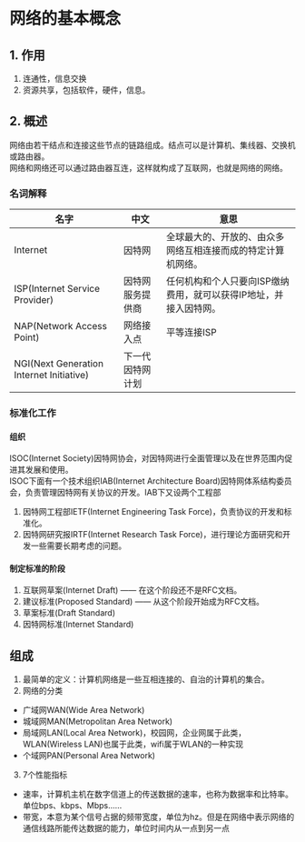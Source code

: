 # 网络的基本概念

## 1. 作用

1. 连通性，信息交换
2. 资源共享，包括软件，硬件，信息。

## 2. 概述

网络由若干结点和连接这些节点的链路组成。结点可以是计算机、集线器、交换机或路由器。  
网络和网络还可以通过路由器互连，这样就构成了互联网，也就是网络的网络。

### 名词解释

| 名字 | 中文 | 意思 |
| -- | -- | -- |
| Internet | 因特网 | 全球最大的、开放的、由众多网络互相连接而成的特定计算机网络。|
| ISP(Internet Service Provider) | 因特网服务提供商 | 任何机构和个人只要向ISP缴纳费用，就可以获得IP地址，并接入因特网。|
| NAP(Network Access Point) | 网络接入点 | 平等连接ISP |
| NGI(Next Generation Internet Initiative) | 下一代因特网计划 | |

### 标准化工作

#### 组织

ISOC(Internet Society)因特网协会，对因特网进行全面管理以及在世界范围内促进其发展和使用。  
ISOC下面有一个技术组织IAB(Internet Architecture Board)因特网体系结构委员会，负责管理因特网有关协议的开发。IAB下又设两个工程部  

1) 因特网工程部IETF(Internet Engineering Task Force)，负责协议的开发和标准化。
2) 因特网研究报IRTF(Internet Research Task Force)，进行理论方面研究和开发一些需要长期考虑的问题。

#### 制定标准的阶段

1. 互联网草案(Internet Draft) —— 在这个阶段还不是RFC文档。
2. 建议标准(Proposed Standard) —— 从这个阶段开始成为RFC文档。
3. 草案标准(Draft Standard)
4. 因特网标准(Internet Standard)

## 组成

1. 最简单的定义：计算机网络是一些互相连接的、自治的计算机的集合。
2. 网络的分类  

* 广域网WAN(Wide Area Network)
* 城域网MAN(Metropolitan Area Network)
* 局域网LAN(Local Area Network)，校园网，企业网属于此类，WLAN(Wireless LAN)也属于此类，wifi属于WLAN的一种实现
* 个域网PAN(Personal Area Network)

3. 7个性能指标

* 速率，计算机主机在数字信道上的传送数据的速率，也称为数据率和比特率。单位bps、kbps、Mbps……
* 带宽，本意为某个信号占据的频带宽度，单位为hz。但是在网络中表示网络的通信线路所能传达数据的能力，单位时间内从一点到另一点
